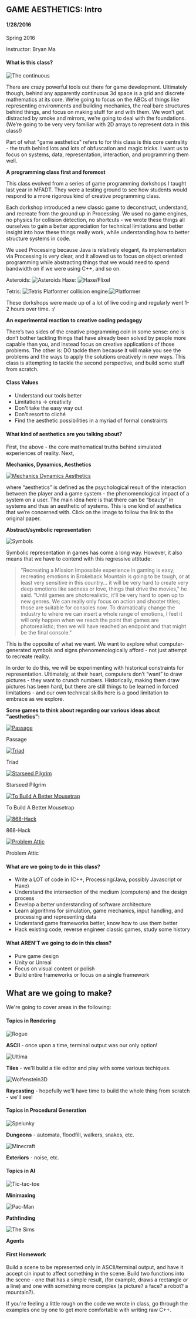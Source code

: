 ## GAME AESTHETICS: Intro
#### 1/28/2016

Spring 2016

Instructor: Bryan Ma

#### What is this class?

![The continuous](https://raw.githubusercontent.com/whoisbma/Game-Aesthetics-SP15/master/images/continuous_discrete.png "The continuous")

There are crazy powerful tools out there for game development. Ultimately though, behind any apparently continuous 3d space is a grid and discrete mathematics at its core. We’re going to focus on the ABCs of things like representing environments and building mechanics, the real bare structures behind things, and focus on making stuff for and with them. We won’t get distracted by smoke and mirrors, we’re going to deal with the foundations. (We’re going to be very very familiar with 2D arrays to represent data in this class!)

Part of what "game aesthetics" refers to for this class is this core centrality - the truth behind lots and lots of obfuscation and magic tricks. I want us to focus on systems, data, representation, interaction, and programming them well.

**A programming class first and foremost**

This class evolved from a series of game programming dorkshops I taught last year in MFADT. They were a testing ground to see how students would respond to a more rigorous kind of creative programming class.

Each dorkshop introduced a new classic game to deconstruct, understand, and recreate from the ground up in Processing. We used no game engines, no physics for collision detection, no shortcuts - we wrote these things all ourselves to gain a better appreciation for technical limitations and better insight into how these things really work, while understanding how to better structure systems in code.

We used Processing because Java is relatively elegant, its implementation via Processing is very clear, and it allowed us to focus on object oriented programming while abstracting things that we would need to spend bandwidth on if we were using C++, and so on. 

Asteroids: ![Asteroids](https://raw.githubusercontent.com/whoisbma/Game-Aesthetics-SP15/master/images/asteroids.gif "Asteroids dorkshop") Haxe: ![Haxe/Flixel](https://raw.githubusercontent.com/whoisbma/Game-Aesthetics-SP15/master/images/svenhead.jpg "Haxe/Flixel dorkshop")

Tetris: ![Tetris](https://raw.githubusercontent.com/whoisbma/Game-Aesthetics-SP15/master/images/tetris.gif "Tetris dorkshop") Platformer collision engine:![Platformer](https://raw.githubusercontent.com/whoisbma/Game-Aesthetics-SP15/master/images/platformer.gif "Platformer dorkshop") 

These dorkshops were made up of a lot of live coding and regularly went 1-2 hours over time. :/  

**An experimental reaction to creative coding pedagogy**

There’s two sides of the creative programming coin in some sense: one is don’t bother tackling things that have already been solved by people more capable than you, and instead focus on creative applications of those problems. The other is: DO tackle them because it will make you see the problems and the ways to apply the solutions creatively in new ways. This class is attempting to tackle the second perspective, and build some stuff from scratch.

#### Class Values

* Understand our tools better
* Limitations -> creativity
* Don't take the easy way out
* Don't resort to cliché
* Find the aesthetic possibilities in a myriad of formal constraints

#### What kind of aesthetics are you talking about?

First, the above - the core mathematical truths behind simulated experiences of reality. Next,

**Mechanics, Dynamics, Aesthetics**

[![Mechanics Dynamics Aesthetics](https://raw.githubusercontent.com/whoisbma/Game-Aesthetics-SP15/master/images/MDA.png "Mechanics Dynamics Aesthetics")](http://www.cs.northwestern.edu/~hunicke/MDA.pdf)

where “aesthetics” is defined as the psychological result of the interaction between the player and a game system - the phenomenological impact of a system on a user. The main idea here is that there can be “beauty” in systems and thus an aesthetic of systems. This is one kind of aesthetics that we’re concerned with. Click on the image to follow the link to the original paper.

**Abstract/symbolic representation**

![Symbols](https://raw.githubusercontent.com/whoisbma/Game-Aesthetics-SP15/master/images/symbols.jpg "Symbols")

Symbolic representation in games has come a long way. However, it also means that we have to contend with this regressive attitude:

> "Recreating a Mission Impossible experience in gaming is easy; recreating emotions in Brokeback Mountain is going to be tough, or at least very sensitive in this country... it will be very hard to create very deep emotions like sadness or love, things that drive the movies," he said. "Until games are photorealistic, it'll be very hard to open up to new genres. We can really only focus on action and shooter titles; those are suitable for consoles now. To dramatically change the industry to where we can insert a whole range of emotions, I feel it will only happen when we reach the point that games are photorealistic; then we will have reached an endpoint and that might be the final console."

This is the opposite of what we want. We want to explore what computer-generated symbols and signs phenomenologically afford - not just attempt to recreate reality.

In order to do this, we will be experimenting with historical constraints for representation. Ultimately, at their heart, computers don’t “want” to draw pictures - they want to crunch numbers. Historically, making them draw pictures has been hard, but there are still things to be learned in forced limitations - and our own technical skills here is a good limitation to embrace as we explore. 

**Some games to think about regarding our various ideas about "aesthetics":**

[![Passage](https://raw.githubusercontent.com/whoisbma/Game-Aesthetics-SP15/master/images/passage.png "Passage")](http://_)

Passage

[![Triad](https://raw.githubusercontent.com/whoisbma/Game-Aesthetics-SP15/master/images/triad.png "Triad")](http://_)

Triad

[![Starseed Pilgrim](https://raw.githubusercontent.com/whoisbma/Game-Aesthetics-SP15/master/images/starseedpilgrim.png "Starseed Pilgrim")](http://_)

Starseed Pilgrim

[![To Build A Better Mousetrap](https://raw.githubusercontent.com/whoisbma/Game-Aesthetics-SP15/master/images/mousetrap.png "To Build A Better Mousetrap")](http://_)

To Build A Better Mousetrap

[![868-Hack](https://raw.githubusercontent.com/whoisbma/Game-Aesthetics-SP15/master/images/868-hack.png "868-Hack")](http://_)

868-Hack

[![Problem Attic](https://raw.githubusercontent.com/whoisbma/Game-Aesthetics-SP15/master/images/problem-attic.png "Problem Attic")](http://_)

Problem Attic


#### What are we going to do in this class?

* Write a LOT of code in (C++, Processing/Java, possibly Javascript or Haxe)
* Understand the intersection of the medium (computers) and the design process
* Develop a better understanding of software architecture
* Learn algorithms for simulation, game mechanics, input handling, and processing and representing data
* Understand game frameworks better, know how to use them better
* Hack existing code, reverse engineer classic games, study some history

#### What AREN'T we going to do in this class?

* Pure game design
* Unity or Unreal
* Focus on visual content or polish
* Build entire frameworks or focus on a single framework

## What are we going to make?

We're going to cover areas in the following:

#### Topics in Rendering

![Rogue](https://raw.githubusercontent.com/whoisbma/Game-Aesthetics-SP15/master/images/rogue.png "Rogue")

**ASCII** - once upon a time, terminal output was our only option!

![Ultima](https://raw.githubusercontent.com/whoisbma/Game-Aesthetics-SP15/master/images/ultima.png "Ultima")

**Tiles** - we'll build a tile editor and play with some various techiques.

![Wolfenstein3D](https://raw.githubusercontent.com/whoisbma/Game-Aesthetics-SP15/master/images/wolfenstein.png "Wolfenstein3D")

**Raycasting** - hopefully we'll have time to build the whole thing from scratch - we'll see!

#### Topics in Procedural Generation

![Spelunky](https://raw.githubusercontent.com/whoisbma/Game-Aesthetics-SP15/master/images/spelunky.png "Spelunky")

**Dungeons** - automata, floodfill, walkers, snakes, etc.

![Minecraft](https://raw.githubusercontent.com/whoisbma/Game-Aesthetics-SP15/master/images/minecraft.png "Minecraft")

**Exteriors** - noise, etc.

#### Topics in AI

![Tic-tac-toe](https://raw.githubusercontent.com/whoisbma/Game-Aesthetics-SP15/master/images/minimaxing.png "Tic-tac-toe")

**Minimaxing**

![Pac-Man](https://raw.githubusercontent.com/whoisbma/Game-Aesthetics-SP15/master/images/pac-man.png "Pac-Man")

**Pathfinding**

![The Sims](https://raw.githubusercontent.com/whoisbma/Game-Aesthetics-SP15/master/images/thesims.png "The Sims")

**Agents**

#### First Homework

Build a scene to be represented only in ASCII/terminal output, and have it accept cin input to affect something in the scene. Build two functions into the scene - one that has a simple result, (for example, draws a rectangle or a line) and one with something more complex (a picture? a face? a robot? a mountain?).

If you're feeling a little rough on the code we wrote in class, go through the examples one by one to get more comfortable with writing raw C++.